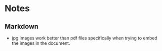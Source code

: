 # Notes
## Markdown
- jpg images work better than pdf files specifically when trying to embed the images in the document.
